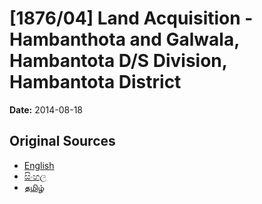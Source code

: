 # [1876/04] Land Acquisition - Hambanthota and Galwala, Hambantota D/S Division, Hambantota District

**Date:** 2014-08-18

## Original Sources

- [English](https://documents.gov.lk/view/extra-gazettes/2014/8/1876-04_E.pdf)
- [සිංහල](https://documents.gov.lk/view/extra-gazettes/2014/8/1876-04_S.pdf)
- [தமிழ்](https://documents.gov.lk/view/extra-gazettes/2014/8/1876-04_T.pdf)
